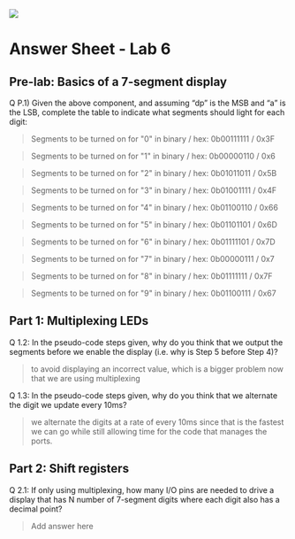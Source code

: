 <img src="https://github.com/ee209-2020class/ee209-2020class.github.io/blob/master/ExtraInfo/logo.png">

# Answer Sheet - Lab 6

## Pre-lab: Basics of a 7-segment display

Q P.1) Given the above component, and assuming “dp” is the MSB and “a” is the LSB, complete the table to indicate what segments should light for each digit:

> Segments to be turned on for "0" in binary / hex: 0b00111111 / 0x3F

> Segments to be turned on for "1" in binary / hex: 0b00000110 / 0x6

> Segments to be turned on for "2" in binary / hex: 0b01011011 / 0x5B

> Segments to be turned on for "3" in binary / hex: 0b01001111 / 0x4F

> Segments to be turned on for "4" in binary / hex: 0b01100110 / 0x66

> Segments to be turned on for "5" in binary / hex: 0b01101101 / 0x6D

> Segments to be turned on for "6" in binary / hex: 0b01111101 / 0x7D

> Segments to be turned on for "7" in binary / hex: 0b00000111 / 0x7

> Segments to be turned on for "8" in binary / hex: 0b01111111 / 0x7F

> Segments to be turned on for "9" in binary / hex: 0b01100111 / 0x67

## Part 1: Multiplexing LEDs

Q 1.2: In the pseudo-code steps given, why do you think that we output the segments before we enable the display (i.e. why is Step 5 before Step 4)?

> to avoid displaying an incorrect value, which is a bigger problem now that we are using multiplexing

Q 1.3: In the pseudo-code steps given, why do you think that we alternate the digit we update every 10ms?

> we alternate the digits at a rate of every 10ms since that is the fastest we can go while still allowing time for the code that manages the ports.

## Part 2: Shift registers

Q 2.1: If only using multiplexing, how many I/O pins are needed to drive a display that has N number of 7-segment digits where each digit also has a decimal point?

> Add answer here
